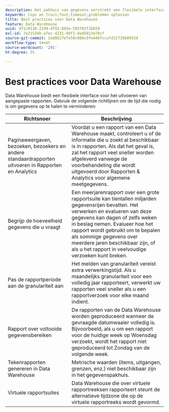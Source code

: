 ```yaml
---
description: Het pakhuis van gegevens verstrekt een flexibele interface om douanerapporten in werking te stellen. Als u deze richtlijnen volgt, kunt u de tijd die nodig is om gegevens op te halen, verkorten.
keywords: tips en trucs;fout;timeout;problemen oplossen
title: Best practices voor Data Warehouse
feature: Data Warehouse
uuid: d71c9138-22d9-4f92-885e-593f83f2bb59
exl-id: 7e21534b-a7ec-4231-89f1-0ad5013e70cf
source-git-commit: 2ed0627efe50c000c9fe440fccafd12739b09554
workflow-type: tm+mt
source-wordcount: '291'
ht-degree: 3%

---
```


# Best practices voor Data Warehouse

Data Warehouse biedt een flexibele interface voor het uitvoeren van aangepaste rapporten. Gebruik de volgende richtlijnen om de tijd die nodig is om gegevens op te halen te verminderen:

| Richtsnoer | Beschrijving |
|--- |--- |
| Paginaweergaven, bezoeken, bezoekers en andere standaardrapporten uitvoeren in Rapporten en Analytics | Voordat u een rapport van een Data Warehouse maakt, controleert u of de informatie die u zoekt al beschikbaar is in rapporten. Als dat het geval is, zal het rapport veel sneller worden afgeleverd vanwege de voorbehandeling die wordt uitgevoerd door Rapporten &amp; Analytics voor algemene meetgegevens. |
| Begrijp de hoeveelheid gegevens die u vraagt | Een meerjarenrapport over een grote rapportsuite kan tientallen miljarden gegevensrijen bevatten. Het verwerken en evalueren van deze gegevens kan dagen of zelfs weken in beslag nemen. Evalueer hoe het rapport wordt gebruikt om te bepalen als sommige gegevens over meerdere jaren beschikbaar zijn, of als u het rapport in veelvoudige verzoeken kunt breken. |
| Pas de rapportperiode aan de granulariteit aan | Het melden van granulariteit vereist extra verwerkingstijd. Als u maandelijks granulariteit voor een volledig jaar rapporteert, verwerkt uw rapporten veel sneller als u een rapportverzoek voor elke maand indient. |
| Rapport over voltooide gegevensbereiken | De rapporten van de Data Warehouse worden geproduceerd wanneer de gevraagde datumwaaier volledig is. Bijvoorbeeld, als u om een rapport voor de huidige week op Woensdag verzoekt, wordt het rapport niet geproduceerd tot Zondag van de volgende week. |
| Tekenrapporten genereren in Data Warehouse | Metrische waarden (items, uitgangen, grenzen, enz.) niet beschikbaar zijn in het gegevenspakhuis. |
| Virtuele rapportsuites | Data Warehouse die over virtuele rapportreeksen rapporteert steunt de alternatieve tijdzone die op de virtuele rapportreeks wordt gevormd. |

